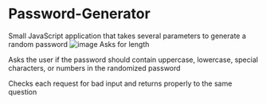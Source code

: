 # Password-Generator
Small JavaScript application that takes several parameters to generate a random password
![image](https://user-images.githubusercontent.com/44030566/134620057-eebff61e-af60-4a8f-8fce-b8a897d2b223.png)
Asks for length

Asks the user if the password should contain uppercase, lowercase, special characters, or numbers in the randomized password

Checks each request for bad input and returns properly to the same question
